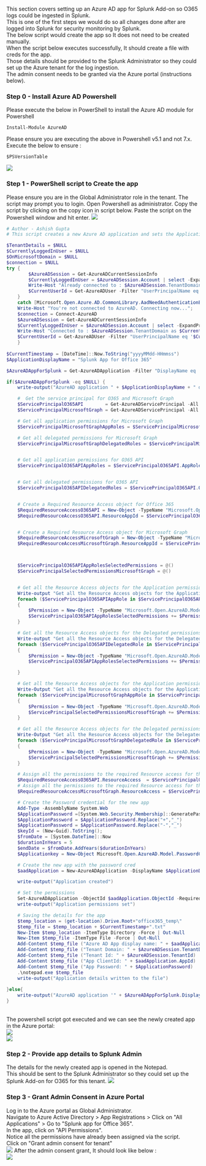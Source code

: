 This section covers setting up an Azure AD app for Splunk Add-on so O365 logs could be ingested in Splunk. <br>
This is one of the first steps we would do so all changes done after are logged into Splunk for security monitoring by Splunk. <br>
The below script would create the app so It does not need to be created manually.<br>
When the script below executes successfully, It should create a file with creds for the app.<br>
Those details should be provided to the Splunk Administrator so they could set up the Azure tenant for the log ingestion. <br>
The admin consent needs to be granted via the Azure portal (instructions below).<br>

### Step 0 - Install Azure AD Powershell
Please execute the below in PowerShell to install the Azure AD module for Powershell
```
Install-Module AzureAD
```
Please ensure you are executing the above in Powershell v5.1 and not 7.x.
Execute the below to ensure :
```
$PSVersionTable
```
<img src="../../../images/o365security/splunk-app-for-o365_0.png"></img><br>

### Step 1 - PowerShell script to Create the app 
Please ensure you are in the Global Administrator role in the tenant. The script may prompt you to login.
Open Powershell as administrator.
Copy the script by clicking on the copy icon in script below.
Paste the script on the Powershell window and hit enter.
<img src="../../../images/o365security/splunk-app-for-o365_0_1.png"></img><br>

```powershell
# Author - Ashish Gupta
# This script creates a new Azure AD application and sets the Application and Delegated permissions for O365

$TenantDetails = $NULL
$CurrentlyLoggedInUser = $NULL
$OnMicrosoftDomain = $NULL
$connection = $NULL
try { 
 		$AzureADSession = Get-AzureADCurrentSessionInfo
		$CurrentlyLoggedInUser = $AzureADSession.Account | select -ExpandProperty Id
		Write-Host "Already connected to : $AzureADSession.TenantDomain as $CurrentlyLoggedInUser"
		$CurrentUserId = Get-AzureADUser -Filter "UserPrincipalName eq '$CurrentlyLoggedInUser'" | select -ExpandProperty ObjectId
	} 
	catch [Microsoft.Open.Azure.AD.CommonLibrary.AadNeedAuthenticationException] { 
	Write-Host "You're not connected to AzureAD. Connecting now..."; 
	$connection = Connect-AzureAD
	$AzureADSession = Get-AzureADCurrentSessionInfo
	$CurrentlyLoggedInUser = $AzureADSession.Account | select -ExpandProperty Id
	Write-Host "Connected to : $AzureADSession.TenantDomain as $CurrentlyLoggedInUser"
	$CurrentUserId = Get-AzureADUser -Filter "UserPrincipalName eq '$CurrentlyLoggedInUser'" | select -ExpandProperty ObjectId
	}
	
$CurrentTimestamp = [DateTime]::Now.ToString("yyyyMMdd-HHmmss")
$ApplicationDisplayName = "Splunk App for Office 365"

$AzureADAppForSplunk = Get-AzureADApplication -Filter "DisplayName eq '$ApplicationDisplayName'"

if($AzureADAppForSplunk -eq $NULL) {
	write-output("AzureAD application " + $ApplicationDisplayName + " does not exist. Creating...")

	#  Get the service principal for O365 and Microsoft Graph
	$ServicePrincipalO365API 		= Get-AzureADServicePrincipal -All $true | ? { $_.DisplayName -eq "Office 365 Management APIs" }
	$ServicePrincipalMicrosoftGraph = Get-AzureADServicePrincipal -All $true | ? { $_.DisplayName -eq "Microsoft Graph" }

	# Get all application permissions for Microsoft Graph
	$ServicePrincipalMicrosoftGraphAppRoles = $ServicePrincipalMicrosoftGraph.AppRoles | Where-Object {$_.Value -match "\bDirectory.Read.All\b|\bAuditLog.Read.All\b|\bPolicy.Read.All\b|\bReports.Read.All\b"}

	# Get all delegated permissions for Microsoft Graph
	$ServicePrincipalMicrosoftGraphDelegatedRoles = $ServicePrincipalMicrosoftGraph.Oauth2Permissions | Where-Object {$_.Value -match "\bDirectory.Read.All\b|\bAuditLog.Read.All\b|\bPolicy.Read.All\b|\bReports.Read.All\b"}


	# Get all application permissions for O365 API
	$ServicePrincipalO365APIAppRoles = $ServicePrincipalO365API.AppRoles | Where-Object {$_.Value -match "\bActivityFeed.Read\b|\bActivityFeed.ReadDlp\b|\bServiceHealth.Read\b"}


	# Get all delegated permissions for O365 API
	$ServicePrincipalO365APIDelegatedRoles = $ServicePrincipalO365API.Oauth2Permissions | Where-Object {$_.Value -match "\bActivityFeed.Read\b|\bActivityFeed.ReadDlp\b|\bServiceHealth.Read\b"}


	# Create a Required Resource Access object for Office 365
	$RequiredResourceAccessO365API = New-Object -TypeName "Microsoft.Open.AzureAD.Model.RequiredResourceAccess"
	$RequiredResourceAccessO365API.ResourceAppId = $ServicePrincipalO365API.AppId


	# Create a Required Resource Access object for Microsoft Graph
	$RequiredResourceAccessMicrosoftGraph = New-Object -TypeName "Microsoft.Open.AzureAD.Model.RequiredResourceAccess"
	$RequiredResourceAccessMicrosoftGraph.ResourceAppId = $ServicePrincipalMicrosoftGraph.AppId



	$ServicePrincipalO365APIAppRolesSelectedPermissions = @()
	$ServicePrincipalSelectedPermissionsMicrosoftGraph = @()


	# Get all the Resource Access objects for the Application permissions for Office 365 API
	Write-output "Get all the Resource Access objects for the Application permissions for Office 365 API"
	foreach ($ServicePrincipalO365APIAppRole in $ServicePrincipalO365APIAppRoles)
	{
		$Permission = New-Object -TypeName "Microsoft.Open.AzureAD.Model.ResourceAccess" -ArgumentList $ServicePrincipalO365APIAppRole.Id,"Role"
		$ServicePrincipalO365APIAppRolesSelectedPermissions += $Permission
	}

	# Get all the Resource Access objects for the Delegated permissions for Office 365 API
	Write-output "Get all the Resource Access objects for the Delegated permissions for Office 365 API"
	foreach ($ServicePrincipalO365APIDelegatedRole in $ServicePrincipalO365APIDelegatedRoles) 
	{
		$Permission = New-Object -TypeName "Microsoft.Open.AzureAD.Model.ResourceAccess" -ArgumentList $ServicePrincipalO365APIDelegatedRole.Id,"Scope"
		$ServicePrincipalO365APIAppRolesSelectedPermissions += $Permission

	}

	# Get all the Resource Access objects for the Application permissions for Microsoft Graph API
	Write-Output "Get all the Resource Access objects for the Application permissions for Microsoft Graph API"
	foreach ($ServicePrincipalMicrosoftGraphAppRole in $ServicePrincipalMicrosoftGraphAppRoles)
	{
		$Permission = New-Object -TypeName "Microsoft.Open.AzureAD.Model.ResourceAccess" -ArgumentList $ServicePrincipalMicrosoftGraphAppRole.Id,"Role"
		$ServicePrincipalSelectedPermissionsMicrosoftGraph += $Permission
	}

	# Get all the Resource Access objects for the Delegated permissions for Microsoft Graph API
	Write-Output "Get all the Resource Access objects for the Delegated permissions for Microsoft Graph API"
	foreach ($ServicePrincipalMicrosoftGraphDelegatedRole in $ServicePrincipalMicrosoftGraphDelegatedRoles) 
	{
		$Permission = New-Object -TypeName "Microsoft.Open.AzureAD.Model.ResourceAccess" -ArgumentList $ServicePrincipalMicrosoftGraphDelegatedRole.Id,"Scope"
		$ServicePrincipalSelectedPermissionsMicrosoftGraph += $Permission
	}

	# Assign all the permissions to the required Resource access for the O365 API 
	$RequiredResourceAccessO365API.ResourceAccess  = $ServicePrincipalO365APIAppRolesSelectedPermissions
	# Assign all the permissions to the required Resource access for the Microsoft Graph 
	$RequiredResourceAccessMicrosoftGraph.ResourceAccess = $ServicePrincipalSelectedPermissionsMicrosoftGraph

	# Create the Password credential for the new app
	Add-Type -AssemblyName System.Web
	$ApplicationPassword =[System.Web.Security.Membership]::GeneratePassword(32,2)
	$ApplicationPassword = $ApplicationPassword.Replace("+","_")
	$ApplicationPassword = $ApplicationPassword.Replace("-","_")
	$keyId = (New-Guid).ToString();
	$fromDate = [System.DateTime]::Now
	$durationInYears = 5
	$endDate = $fromDate.AddYears($durationInYears) 
	$Applicationkey = New-Object Microsoft.Open.AzureAD.Model.PasswordCredential($null, $endDate, $keyId, $fromDate, $ApplicationPassword)

	# Create the new app with the password cred
	$aadApplication = New-AzureADApplication -DisplayName $ApplicationDisplayName -PasswordCredentials $Applicationkey

	write-output("Application created")

	# Set the permissions
	Set-AzureADApplication -ObjectId $aadApplication.ObjectId -RequiredResourceAccess $RequiredResourceAccessO365API,$RequiredResourceAccessMicrosoftGraph
	write-output("Application permissions set")

	# Saving the details for the app
	$temp_location = (get-location).Drive.Root+"office365_temp\"
	$temp_file = $temp_location + $CurrentTimestamp+".txt"
	New-Item $temp_location -ItemType Directory -Force | Out-Null
	New-Item $temp_file -ItemType File -Force | Out-Null
	Add-Content $temp_file ("Azure AD App display name: " + $aadApplication.DisplayName)
	Add-Content $temp_file ("Tenant Domain: " + $AzureADSession.TenantDomain)
	Add-Content $temp_file ("Tenant Id: " + $AzureADSession.TenantId)
	Add-Content $temp_file ("App ClientId: " + $aadApplication.AppId)
	Add-Content $temp_file ("App Password: " + $ApplicationPassword)
	.\notepad.exe $temp_file
	write-output("Application details written to the file")
	
}else{
	write-output("AzureAD application '" + $AzureADAppForSplunk.DisplayName + "' already exists.")
}
```
<br>
The powershell script got executed and we can see the newly created app in the Azure portal: <br>
<img src="../../../images/o365security/splunk-app-for-o365_1.png"></img><br>
<img src="../../../images/o365security/splunk-app-for-o365_2.png"></img>
<br>

### Step 2 - Provide app details to Splunk Admin
The details for the newly created app is opened in the  Notepad.<br>
This should be sent to the Splunk Administrator so they could set up the Splunk Add-on for O365 for this tenant.
<img src="../../../images/o365security/splunk-app-for-o365_3.png"></img>
<br>


### Step 3 - Grant Admin Consent in Azure Portal
Log in to the Azure portal as Global Administrator.<br>
Navigate to Azure Active Directory > App Registrations > Click on "All Applications" > Go to "Splunk app for Office 365".<br>
In the app, click on "API Permissions". <br>
Notice all the permissions have already been assigned via the script.<br>
Click on "Grant admin consent for tenant" <br>
<img src="../../../images/o365security/splunk-app-for-o365_4.png"></img>
After the admin consent grant, It should look like below :<br>
<img src="../../../images/o365security/splunk-app-for-o365_5.png"></img>
